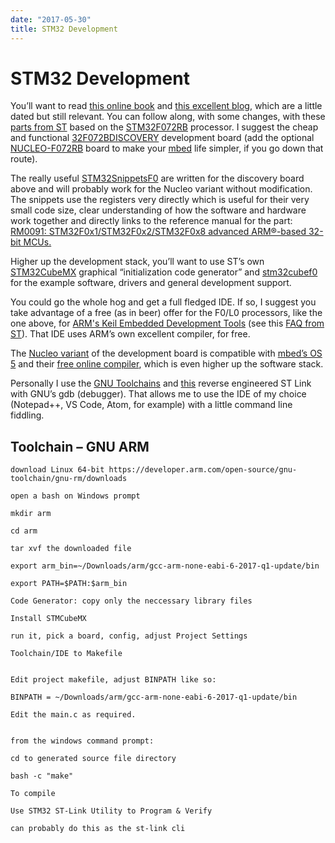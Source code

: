 ```yaml
---
date: "2017-05-30"
title: STM32 Development
---
```


STM32 Development
=================

You’ll want to read [this online
book](https://www.cs.indiana.edu/~geobrown/book.pdf) and [this excellent
blog](http://blog.mark-stevens.co.uk/?s=stm32), which are a little dated but
still relevant. You can follow along, with some changes, with these [parts from
ST](http://www.st.com/content/st_com/en/search.html#q=STM32F072RB-t=keywords-page=1)
based on the
[STM32F072RB](http://www.st.com/content/st_com/en/products/microcontrollers/stm32-32-bit-arm-cortex-mcus/stm32f0-series/stm32f0x2/stm32f072rb.html)
processor. I suggest the cheap and functional
[32F072BDISCOVERY](http://www.st.com/content/st_com/en/products/evaluation-tools/product-evaluation-tools/mcu-eval-tools/stm32-mcu-eval-tools/stm32-mcu-discovery-kits/32f072bdiscovery.html)
development board (add the optional
[NUCLEO-F072RB](http://www.st.com/content/st_com/en/products/evaluation-tools/product-evaluation-tools/mcu-eval-tools/stm32-mcu-eval-tools/stm32-mcu-nucleo/nucleo-f072rb.html)
board to make your [mbed](https://www.mbed.com/en/) life simpler, if you go down
that route).

The really useful
[STM32SnippetsF0](http://www.st.com/content/st_com/en/products/embedded-software/mcus-embedded-software/stm32-embedded-software/stm32snippets/stm32snippetsf0.html)
are written for the discovery board above and will probably work for the Nucleo
variant without modification. The snippets use the registers very directly which
is useful for their very small code size, clear understanding of how the
software and hardware work together and directly links to the reference manual
for the part: [RM0091: STM32F0x1/STM32F0x2/STM32F0x8 advanced ARM®-based 32-bit
MCUs.](http://www.st.com/resource/en/reference_manual/dm00031936.pdf)

Higher up the development stack, you’ll want to use ST’s own
[STM32CubeMX](http://www.st.com/en/development-tools/stm32cubemx.html) graphical
“initialization code generator” and
[stm32cubef0](http://www.st.com/content/st_com/en/products/embedded-software/mcus-embedded-software/stm32-embedded-software/stm32cube-embedded-software/stm32cubef0.html)
for the example software, drivers and general development support.

You could go the whole hog and get a full fledged IDE. If so, I suggest you take
advantage of a free (as in beer) offer for the F0/L0 processors, like the one
above, for [ARM's Keil Embedded Development
Tools](http://www2.keil.com/stmicroelectronics-stm32) (see this [FAQ from
ST](http://www.st.com/resource/en/product_presentation/faq_stm32f0-l0_discover-webinar_a.pdf)).
That IDE uses ARM’s own excellent compiler, for free.

The [Nucleo variant](https://developer.mbed.org/platforms/ST-Nucleo-F072RB/) of
the development board is compatible with [mbed’s OS
5](https://docs.mbed.com/docs/mbed-os-handbook/en/latest/) and their [free
online compiler](https://developer.mbed.org/compiler/), which is even higher up
the software stack.

Personally I use the [GNU
Toolchains](https://developer.arm.com/open-source/gnu-toolchain/gnu-rm) and
[this](https://github.com/texane/stlink) reverse engineered ST Link with GNU’s
gdb (debugger). That allows me to use the IDE of my choice (Notepad++, VS Code,
Atom, for example) with a little command line fiddling.

Toolchain – GNU ARM
-------------------

~~~~~~~~~~~~~~~~~~~~~~~~~~~~~~~~~~~~~~~~~~~~~~~~~~~~~~~~~~~~~~~~~~~~~~~~~~~~~~~~
download Linux 64-bit https://developer.arm.com/open-source/gnu-toolchain/gnu-rm/downloads
~~~~~~~~~~~~~~~~~~~~~~~~~~~~~~~~~~~~~~~~~~~~~~~~~~~~~~~~~~~~~~~~~~~~~~~~~~~~~~~~

~~~~~~~~~~~~~~~~~~~~~~~~~~~~~~~~~~~~~~~~~~~~~~~~~~~~~~~~~~~~~~~~~~~~~~~~~~~~~~~~
open a bash on Windows prompt
~~~~~~~~~~~~~~~~~~~~~~~~~~~~~~~~~~~~~~~~~~~~~~~~~~~~~~~~~~~~~~~~~~~~~~~~~~~~~~~~

~~~~~~~~~~~~~~~~~~~~~~~~~~~~~~~~~~~~~~~~~~~~~~~~~~~~~~~~~~~~~~~~~~~~~~~~~~~~~~~~
mkdir arm 
~~~~~~~~~~~~~~~~~~~~~~~~~~~~~~~~~~~~~~~~~~~~~~~~~~~~~~~~~~~~~~~~~~~~~~~~~~~~~~~~

~~~~~~~~~~~~~~~~~~~~~~~~~~~~~~~~~~~~~~~~~~~~~~~~~~~~~~~~~~~~~~~~~~~~~~~~~~~~~~~~
cd arm
~~~~~~~~~~~~~~~~~~~~~~~~~~~~~~~~~~~~~~~~~~~~~~~~~~~~~~~~~~~~~~~~~~~~~~~~~~~~~~~~

~~~~~~~~~~~~~~~~~~~~~~~~~~~~~~~~~~~~~~~~~~~~~~~~~~~~~~~~~~~~~~~~~~~~~~~~~~~~~~~~
tar xvf the downloaded file
~~~~~~~~~~~~~~~~~~~~~~~~~~~~~~~~~~~~~~~~~~~~~~~~~~~~~~~~~~~~~~~~~~~~~~~~~~~~~~~~

~~~~~~~~~~~~~~~~~~~~~~~~~~~~~~~~~~~~~~~~~~~~~~~~~~~~~~~~~~~~~~~~~~~~~~~~~~~~~~~~
export arm_bin=~/Downloads/arm/gcc-arm-none-eabi-6-2017-q1-update/bin
~~~~~~~~~~~~~~~~~~~~~~~~~~~~~~~~~~~~~~~~~~~~~~~~~~~~~~~~~~~~~~~~~~~~~~~~~~~~~~~~

~~~~~~~~~~~~~~~~~~~~~~~~~~~~~~~~~~~~~~~~~~~~~~~~~~~~~~~~~~~~~~~~~~~~~~~~~~~~~~~~
export PATH=$PATH:$arm_bin 
~~~~~~~~~~~~~~~~~~~~~~~~~~~~~~~~~~~~~~~~~~~~~~~~~~~~~~~~~~~~~~~~~~~~~~~~~~~~~~~~

~~~~~~~~~~~~~~~~~~~~~~~~~~~~~~~~~~~~~~~~~~~~~~~~~~~~~~~~~~~~~~~~~~~~~~~~~~~~~~~~
Code Generator: copy only the neccessary library files
~~~~~~~~~~~~~~~~~~~~~~~~~~~~~~~~~~~~~~~~~~~~~~~~~~~~~~~~~~~~~~~~~~~~~~~~~~~~~~~~

~~~~~~~~~~~~~~~~~~~~~~~~~~~~~~~~~~~~~~~~~~~~~~~~~~~~~~~~~~~~~~~~~~~~~~~~~~~~~~~~
Install STMCubeMX
~~~~~~~~~~~~~~~~~~~~~~~~~~~~~~~~~~~~~~~~~~~~~~~~~~~~~~~~~~~~~~~~~~~~~~~~~~~~~~~~

~~~~~~~~~~~~~~~~~~~~~~~~~~~~~~~~~~~~~~~~~~~~~~~~~~~~~~~~~~~~~~~~~~~~~~~~~~~~~~~~
run it, pick a board, config, adjust Project Settings 
~~~~~~~~~~~~~~~~~~~~~~~~~~~~~~~~~~~~~~~~~~~~~~~~~~~~~~~~~~~~~~~~~~~~~~~~~~~~~~~~

~~~~~~~~~~~~~~~~~~~~~~~~~~~~~~~~~~~~~~~~~~~~~~~~~~~~~~~~~~~~~~~~~~~~~~~~~~~~~~~~
Toolchain/IDE to Makefile
~~~~~~~~~~~~~~~~~~~~~~~~~~~~~~~~~~~~~~~~~~~~~~~~~~~~~~~~~~~~~~~~~~~~~~~~~~~~~~~~

~~~~~~~~~~~~~~~~~~~~~~~~~~~~~~~~~~~~~~~~~~~~~~~~~~~~~~~~~~~~~~~~~~~~~~~~~~~~~~~~

~~~~~~~~~~~~~~~~~~~~~~~~~~~~~~~~~~~~~~~~~~~~~~~~~~~~~~~~~~~~~~~~~~~~~~~~~~~~~~~~

~~~~~~~~~~~~~~~~~~~~~~~~~~~~~~~~~~~~~~~~~~~~~~~~~~~~~~~~~~~~~~~~~~~~~~~~~~~~~~~~
Edit project makefile, adjust BINPATH like so:
~~~~~~~~~~~~~~~~~~~~~~~~~~~~~~~~~~~~~~~~~~~~~~~~~~~~~~~~~~~~~~~~~~~~~~~~~~~~~~~~

~~~~~~~~~~~~~~~~~~~~~~~~~~~~~~~~~~~~~~~~~~~~~~~~~~~~~~~~~~~~~~~~~~~~~~~~~~~~~~~~
BINPATH = ~/Downloads/arm/gcc-arm-none-eabi-6-2017-q1-update/bin 
~~~~~~~~~~~~~~~~~~~~~~~~~~~~~~~~~~~~~~~~~~~~~~~~~~~~~~~~~~~~~~~~~~~~~~~~~~~~~~~~

~~~~~~~~~~~~~~~~~~~~~~~~~~~~~~~~~~~~~~~~~~~~~~~~~~~~~~~~~~~~~~~~~~~~~~~~~~~~~~~~
Edit the main.c as required.
~~~~~~~~~~~~~~~~~~~~~~~~~~~~~~~~~~~~~~~~~~~~~~~~~~~~~~~~~~~~~~~~~~~~~~~~~~~~~~~~

~~~~~~~~~~~~~~~~~~~~~~~~~~~~~~~~~~~~~~~~~~~~~~~~~~~~~~~~~~~~~~~~~~~~~~~~~~~~~~~~

~~~~~~~~~~~~~~~~~~~~~~~~~~~~~~~~~~~~~~~~~~~~~~~~~~~~~~~~~~~~~~~~~~~~~~~~~~~~~~~~

~~~~~~~~~~~~~~~~~~~~~~~~~~~~~~~~~~~~~~~~~~~~~~~~~~~~~~~~~~~~~~~~~~~~~~~~~~~~~~~~
from the windows command prompt:
~~~~~~~~~~~~~~~~~~~~~~~~~~~~~~~~~~~~~~~~~~~~~~~~~~~~~~~~~~~~~~~~~~~~~~~~~~~~~~~~

~~~~~~~~~~~~~~~~~~~~~~~~~~~~~~~~~~~~~~~~~~~~~~~~~~~~~~~~~~~~~~~~~~~~~~~~~~~~~~~~
cd to generated source file directory
~~~~~~~~~~~~~~~~~~~~~~~~~~~~~~~~~~~~~~~~~~~~~~~~~~~~~~~~~~~~~~~~~~~~~~~~~~~~~~~~

~~~~~~~~~~~~~~~~~~~~~~~~~~~~~~~~~~~~~~~~~~~~~~~~~~~~~~~~~~~~~~~~~~~~~~~~~~~~~~~~
bash -c "make" 
~~~~~~~~~~~~~~~~~~~~~~~~~~~~~~~~~~~~~~~~~~~~~~~~~~~~~~~~~~~~~~~~~~~~~~~~~~~~~~~~

~~~~~~~~~~~~~~~~~~~~~~~~~~~~~~~~~~~~~~~~~~~~~~~~~~~~~~~~~~~~~~~~~~~~~~~~~~~~~~~~
To compile 
~~~~~~~~~~~~~~~~~~~~~~~~~~~~~~~~~~~~~~~~~~~~~~~~~~~~~~~~~~~~~~~~~~~~~~~~~~~~~~~~

~~~~~~~~~~~~~~~~~~~~~~~~~~~~~~~~~~~~~~~~~~~~~~~~~~~~~~~~~~~~~~~~~~~~~~~~~~~~~~~~
Use STM32 ST-Link Utility to Program & Verify
~~~~~~~~~~~~~~~~~~~~~~~~~~~~~~~~~~~~~~~~~~~~~~~~~~~~~~~~~~~~~~~~~~~~~~~~~~~~~~~~

~~~~~~~~~~~~~~~~~~~~~~~~~~~~~~~~~~~~~~~~~~~~~~~~~~~~~~~~~~~~~~~~~~~~~~~~~~~~~~~~
can probably do this as the st-link cli
~~~~~~~~~~~~~~~~~~~~~~~~~~~~~~~~~~~~~~~~~~~~~~~~~~~~~~~~~~~~~~~~~~~~~~~~~~~~~~~~
